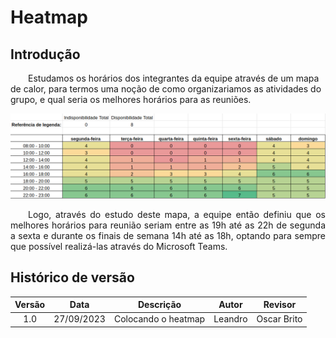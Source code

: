 # Heatmap

## Introdução
&emsp;&emsp;Estudamos os horários dos integrantes da equipe através de um mapa de calor, para termos uma noção de como organizariamos as atividades do grupo, e qual seria os melhores horários para as reuniões.

![](../assets/heatmap.png)

<p align="justify">&emsp;&emsp;Logo, através do estudo deste mapa, a equipe então definiu que os melhores horários para reunião seriam entre as 19h até as 22h de segunda a sexta e durante os finais de semana 14h até as 18h, optando para sempre que possível realizá-las através do Microsoft Teams.</p>

## Histórico de versão
<center>

| Versão | Data | Descrição  | Autor        | Revisor |
| :-----: | :----: | :----------: | :------------: | :--------: |
| 1.0 | 27/09/2023 |  Colocando o heatmap| Leandro | Oscar Brito |

</center>

